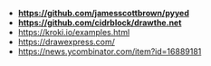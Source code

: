 * **https://github.com/jamesscottbrown/pyyed**
* **https://github.com/cidrblock/drawthe.net**
* https://kroki.io/examples.html
* https://drawexpress.com/
* https://news.ycombinator.com/item?id=16889181
